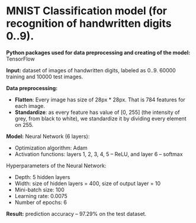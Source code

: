 # MNIST Classification model (for recognition of handwritten digits 0..9).


**Python packages used for data preprocessing and creating of the model:** TensorFlow

**Input:** dataset of images of handwritten digits, labeled as 0..9. 60000 training and 10000 test images.

**Data preprocessing:**
- **Flatten**: Every image has size of 28px * 28px. That is 784 features for each image.
- **Standardize**: as every feature has value of [0, 255] (the intensity of grey, from black to white), we standardize it by dividing every element on 255.

**Model:**
Neural Network (6 layers):
- Optimization algorithm: Adam
- Activation functions: layers 1, 2, 3, 4, 5 – ReLU, and layer 6 – softmax

Hyperparameters of the Neural Network:
-	Depth: 5 hidden layers
-	Width: size of hidden layers = 400, size of output layer = 10
-	Mini-batch size: 100
-	Learning rate: 0.0075
-	Number of epochs: 6	

**Result:** prediction accuracy – 97.29% on the test dataset.